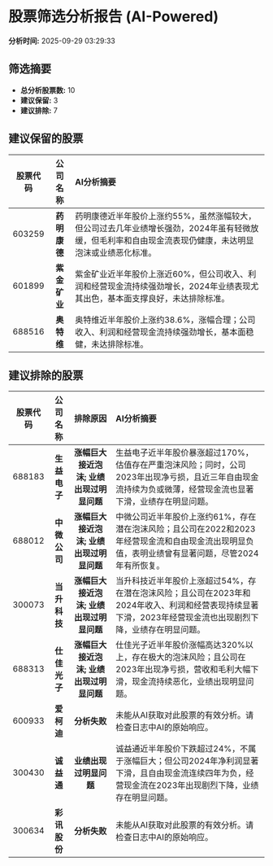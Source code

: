 # 股票筛选分析报告 (AI-Powered)

**分析时间:** 2025-09-29 03:29:33

## 筛选摘要

- **总分析股票数:** 10
- **建议保留:** 3
- **建议排除:** 7

## 建议保留的股票

| 股票代码 | 公司名称 | AI分析摘要 |
|:---:|:---:|:---|
| 603259 | **药明康德** | 药明康德近半年股价上涨约55%，虽然涨幅较大，但公司过去几年业绩增长强劲，2024年虽有轻微放缓，但毛利率和自由现金流表现仍健康，未达明显泡沫或业绩恶化标准。 |
| 601899 | **紫金矿业** | 紫金矿业近半年股价上涨近60%，但公司收入、利润和经营现金流持续强劲增长，2024年业绩表现尤其出色，基本面支撑良好，未达排除标准。 |
| 688516 | **奥特维** | 奥特维近半年股价上涨约38.6%，涨幅合理；公司收入、利润和经营现金流持续强劲增长，基本面稳健，未达排除标准。 |

## 建议排除的股票

| 股票代码 | 公司名称 | 排除原因 | AI分析摘要 |
|:---:|:---:|:---:|:---|
| 688183 | **生益电子** | **涨幅巨大接近泡沫; 业绩出现过明显问题** | 生益电子近半年股价暴涨超过170%，估值存在严重泡沫风险；同时，公司2023年出现净亏损，且近三年自由现金流持续为负或微薄，经营现金流也显著下滑，业绩存在明显问题。 |
| 688012 | **中微公司** | **涨幅巨大接近泡沫; 业绩出现过明显问题** | 中微公司近半年股价上涨约61%，存在潜在泡沫风险；且公司在2022和2023年经营现金流和自由现金流出现明显负值，表明业绩曾有显著问题，尽管2024年有所恢复。 |
| 300073 | **当升科技** | **涨幅巨大接近泡沫; 业绩出现过明显问题** | 当升科技近半年股价上涨超过54%，存在潜在泡沫风险；且公司在2023年和2024年收入、利润和经营表现持续显著下滑，2023年经营现金流也出现剧烈下降，业绩存在明显问题。 |
| 688313 | **仕佳光子** | **涨幅巨大接近泡沫; 业绩出现过明显问题** | 仕佳光子近半年股价涨幅高达320%以上，存在极大的泡沫风险；且公司在2023年出现净亏损，营收和毛利大幅下滑，现金流持续恶化，业绩出现明显问题。 |
| 600933 | **爱柯迪** | **分析失败** | 未能从AI获取对此股票的有效分析。请检查日志中AI的原始响应。 |
| 300430 | **诚益通** | **业绩出现过明显问题** | 诚益通近半年股价下跌超过24%，不属于涨幅巨大；但公司2024年净利润显著下滑，且自由现金流连续四年为负，经营现金流在2023年出现剧烈下降，业绩存在明显问题。 |
| 300634 | **彩讯股份** | **分析失败** | 未能从AI获取对此股票的有效分析。请检查日志中AI的原始响应。 |
